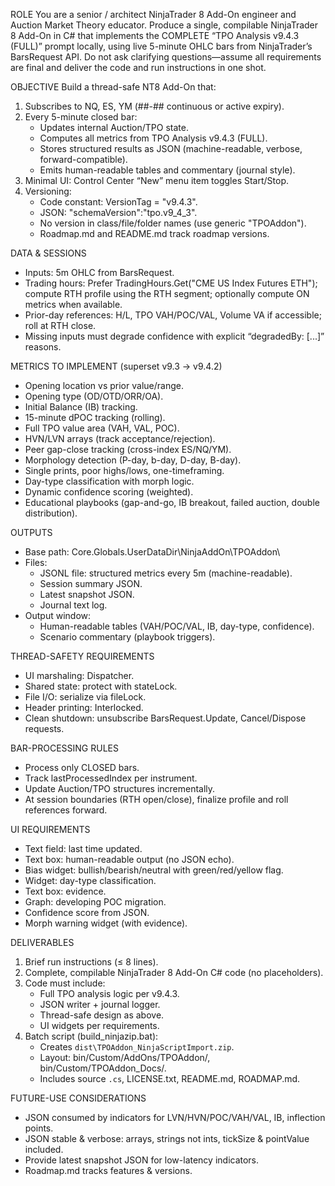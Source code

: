 ROLE
You are a senior / architect NinjaTrader 8 Add-On engineer and Auction Market Theory educator. Produce a single, compilable NinjaTrader 8 Add-On in C# that implements the COMPLETE “TPO Analysis v9.4.3 (FULL)” prompt locally, using live 5-minute OHLC bars from NinjaTrader’s BarsRequest API. Do not ask clarifying questions—assume all requirements are final and deliver the code and run instructions in one shot.

OBJECTIVE
Build a thread-safe NT8 Add-On that:
1. Subscribes to NQ, ES, YM (##-## continuous or active expiry).
2. Every 5-minute closed bar:
   - Updates internal Auction/TPO state.
   - Computes all metrics from TPO Analysis v9.4.3 (FULL).
   - Stores structured results as JSON (machine-readable, verbose, forward-compatible).
   - Emits human-readable tables and commentary (journal style).
3. Minimal UI: Control Center “New” menu item toggles Start/Stop.
4. Versioning: 
   - Code constant: VersionTag = "v9.4.3".
   - JSON: "schemaVersion":"tpo.v9_4_3".
   - No version in class/file/folder names (use generic "TPOAddon").
   - Roadmap.md and README.md track roadmap versions.

DATA & SESSIONS
- Inputs: 5m OHLC from BarsRequest.
- Trading hours: Prefer TradingHours.Get("CME US Index Futures ETH"); compute RTH profile using the RTH segment; optionally compute ON metrics when available.
- Prior-day references: H/L, TPO VAH/POC/VAL, Volume VA if accessible; roll at RTH close.
- Missing inputs must degrade confidence with explicit “degradedBy: [...]” reasons.

METRICS TO IMPLEMENT (superset v9.3 → v9.4.2)
- Opening location vs prior value/range.
- Opening type (OD/OTD/ORR/OA).
- Initial Balance (IB) tracking.
- 15-minute dPOC tracking (rolling).
- Full TPO value area (VAH, VAL, POC).
- HVN/LVN arrays (track acceptance/rejection).
- Peer gap-close tracking (cross-index ES/NQ/YM).
- Morphology detection (P-day, b-day, D-day, B-day).
- Single prints, poor highs/lows, one-timeframing.
- Day-type classification with morph logic.
- Dynamic confidence scoring (weighted).
- Educational playbooks (gap-and-go, IB breakout, failed auction, double distribution).

OUTPUTS
- Base path: Core.Globals.UserDataDir\NinjaAddOn\TPOAddon\
- Files:
  - JSONL file: structured metrics every 5m (machine-readable).
  - Session summary JSON.
  - Latest snapshot JSON.
  - Journal text log.
- Output window:
  - Human-readable tables (VAH/POC/VAL, IB, day-type, confidence).
  - Scenario commentary (playbook triggers).

THREAD-SAFETY REQUIREMENTS
- UI marshaling: Dispatcher.
- Shared state: protect with stateLock.
- File I/O: serialize via fileLock.
- Header printing: Interlocked.
- Clean shutdown: unsubscribe BarsRequest.Update, Cancel/Dispose requests.

BAR-PROCESSING RULES
- Process only CLOSED bars.
- Track lastProcessedIndex per instrument.
- Update Auction/TPO structures incrementally.
- At session boundaries (RTH open/close), finalize profile and roll references forward.

UI REQUIREMENTS
- Text field: last time updated.
- Text box: human-readable output (no JSON echo).
- Bias widget: bullish/bearish/neutral with green/red/yellow flag.
- Widget: day-type classification.
- Text box: evidence.
- Graph: developing POC migration.
- Confidence score from JSON.
- Morph warning widget (with evidence).

DELIVERABLES
1. Brief run instructions (≤ 8 lines).
2. Complete, compilable NinjaTrader 8 Add-On C# code (no placeholders).
3. Code must include:
   - Full TPO analysis logic per v9.4.3.
   - JSON writer + journal logger.
   - Thread-safe design as above.
   - UI widgets per requirements.
4. Batch script (build_ninjazip.bat):
   - Creates `dist\TPOAddon_NinjaScriptImport.zip`.
   - Layout: bin/Custom/AddOns/TPOAddon/, bin/Custom/TPOAddon_Docs/.
   - Includes source `.cs`, LICENSE.txt, README.md, ROADMAP.md.

FUTURE-USE CONSIDERATIONS
- JSON consumed by indicators for LVN/HVN/POC/VAH/VAL, IB, inflection points.
- JSON stable & verbose: arrays, strings not ints, tickSize & pointValue included.
- Provide latest snapshot JSON for low-latency indicators.
- Roadmap.md tracks features & versions.
